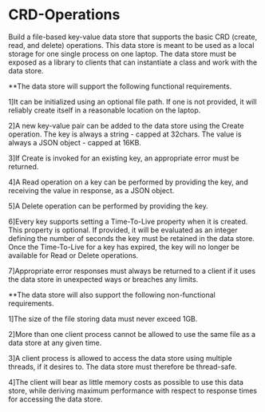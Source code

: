 # CRD-Operations

Build a file-based key-value data store that supports the basic CRD (create, read, and delete) operations. This data store is meant to be used as a local storage for one single process on one laptop. The data store must be exposed as a library to clients that can instantiate a class and work with the data store.

**The data store will support the following functional requirements.

1]It can be initialized using an optional file path. If one is not provided, it will reliably create itself in a reasonable location on the laptop.

2]A new key-value pair can be added to the data store using the Create operation. The key is always a string - capped at 32chars. The value is always a JSON object - capped at 16KB.

3]If Create is invoked for an existing key, an appropriate error must be returned.

4]A Read operation on a key can be performed by providing the key, and receiving the value in response, as a JSON object.

5]A Delete operation can be performed by providing the key.

6]Every key supports setting a Time-To-Live property when it is created. This property is optional. If provided, it will be evaluated as an integer defining the number of seconds the key must be retained in the data store. Once the Time-To-Live for a key has expired, the key will no longer be available for Read or Delete operations.

7]Appropriate error responses must always be returned to a client if it uses the data store in unexpected ways or breaches any limits.


**The data store will also support the following non-functional requirements.

1]The size of the file storing data must never exceed 1GB.

2]More than one client process cannot be allowed to use the same file as a data store at any given time.

3]A client process is allowed to access the data store using multiple threads, if it desires to. The data store must therefore be thread-safe.

4]The client will bear as little memory costs as possible to use this data store, while deriving maximum performance with respect to response times for accessing the data store.
